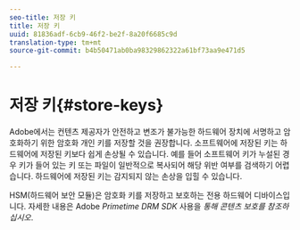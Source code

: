 ```yaml
---
seo-title: 저장 키
title: 저장 키
uuid: 81836adf-6cb9-46f2-be2f-8a20f6685c9d
translation-type: tm+mt
source-git-commit: b4b50471ab0ba98329862322a61bf73aa9e471d5

---
```



# 저장 키{#store-keys}

Adobe에서는 컨텐츠 제공자가 안전하고 변조가 불가능한 하드웨어 장치에 서명하고 암호화하기 위한 암호화 개인 키를 저장할 것을 권장합니다. 소프트웨어에 저장된 키는 하드웨어에 저장된 키보다 쉽게 손상될 수 있습니다. 예를 들어 소프트웨어 키가 누설된 경우 키가 들어 있는 키 또는 파일이 일반적으로 복사되어 해당 위반 여부를 검색하기 어렵습니다. 하드웨어에 저장된 키는 감지되지 않는 손상을 입힐 수 있습니다.

HSM(하드웨어 보안 모듈)은 암호화 키를 저장하고 보호하는 전용 하드웨어 디바이스입니다. 자세한 내용은 Adobe *Primetime DRM SDK* 사용을 *통해 콘텐츠 보호를 참조하십시오*.
